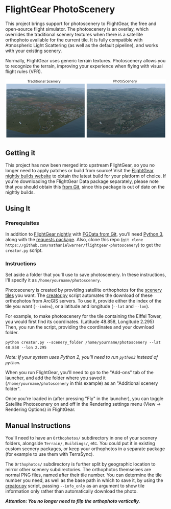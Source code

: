 # FlightGear PhotoScenery

This project brings support for photoscenery to FlightGear, the free and open-source flight simulator.
The photoscenery is an overlay, which overrides the traditional scenery textures when there is a satellite orthophoto available for the current tile.
It is fully compatible with Atmospheric Light Scattering (as well as the default pipeline), and works with your existing scenery.

Normally, FlightGear uses generic terrain textures. Photoscenery allows you to recognize the terrain, improving your experience when flying with visual flight rules (VFR).

![Traditional vs photoscenery comparison](screenshots/ksba-photo-comparison-compositor.jpg)

## Getting it

This project has now been merged into upstream FlightGear, so you no longer need to apply patches or build from source! Visit the [FlightGear nightly builds website](http://download.flightgear.org/builds/nightly/) to obtain the latest build for your platform of choice. If you're downloading the FlightGear Data package separately, please note that you should obtain this [from Git](https://sourceforge.net/p/flightgear/fgdata/ci/next/tree/), since this package is out of date on the nightly builds.

## Using It

### Prerequisites

In addition to [FlightGear nightly](http://download.flightgear.org/builds/nightly/) with [FGData from Git](https://sourceforge.net/p/flightgear/fgdata/ci/next/tree/), you'll need [Python 3](https://www.python.org/downloads/), along with the [requests package](https://pypi.org/project/requests/). Also, clone this repo (`git clone https://github.com/nathanielwarner/flightgear-photoscenery`) to get the `creator.py` script.

### Instructions

Set aside a folder that you'll use to save photoscenery. In these instructions, I'll specify it as `/home/yourname/photoscenery`.

Photoscenery is created by providing satellite orthophotos for the [scenery tiles](http://wiki.flightgear.org/Tile_Index_Scheme) you want. The [creator.py](creator.py) script automates the download of these orthophotos from ArcGIS servers. To use it, provide either the index of the tile you want (`--index`), or a latitude and longitude (`--lat` and `--lon`).

For example, to make photoscenery for the tile containing the Eiffel Tower, you would first find its coordinates. (Latitude 48.858, Longitude 2.295) Then, you run the script, providing the coordinates and your download folder.

```
python creator.py --scenery_folder /home/yourname/photoscenery --lat 48.858 --lon 2.295
```

_Note: If your system uses Python 2, you'll need to run `python3` instead of `python`._

When you run FlightGear, you'll need to go to the "Add-ons" tab of the launcher, and add the folder where you saved it (`/home/yourname/photoscenery` in this example) as an "Additional scenery folder".

Once you're loaded in (after pressing "Fly" in the launcher), you can toggle Satellite Photoscenery on and off in the Rendering settings menu (View -> Rendering Options) in FlightGear.

## Manual Instructions

You'll need to have an `Orthophotos/` subdirectory in one of your scenery folders, alongside `Terrain/`, `Buildings/`, etc. You could put it in existing custom scenery packages, or keep your orthophotos in a separate package (for example to use them with TerraSync).

The `Orthophotos/` subdirectory is further split by geographic location to mirror other scenery subdirectories. The orthophotos themselves are normal PNG files, named after their tile number. You can determine the tile number you need, as well as the base path in which to save it, by using the [creator.py](creator.py) script, passing `--info_only` as an argument to show tile information only rather than automatically download the photo.

**_Attention: You no longer need to flip the orthophoto vertically._**
